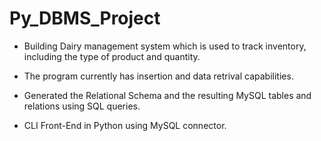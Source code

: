 # Py_DBMS_Project

- Building Dairy management system which is used to track inventory, including the type of product and quantity.

- The program currently has insertion and data retrival capabilities.

- Generated the Relational Schema and the resulting MySQL tables and relations using SQL queries.

- CLI Front-End in Python using MySQL connector.
